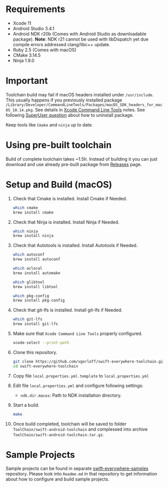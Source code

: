 # Requirements

- Xcode 11
- Android Studio 3.4.1
- Android NDK r20b (Comes with Android Studio as downloadable package). **Note**: NDK r21 cannot be used with libDispatch yet due compile errors addressed clang/libc++ update.
- Ruby 2.5 (Comes with macOS)
- CMake 3.14.5
- Ninja 1.9.0

# Important

Toolchain build may fail if macOS headers installed under `/usr/include`. This usually happens if you previously installed package `/Library/Developer/CommandLineTools/Packages/macOS_SDK_headers_for_macOS_10.14.pkg`. See details in [Xcode Command Line Tools](https://developer.apple.com/documentation/xcode_release_notes/xcode_10_release_notes#3035624) notes. See following [SuperUser question](https://superuser.com/questions/36567/how-do-i-uninstall-any-apple-pkg-package-file) about how to uninstall package.

Keep tools like `Cmake` and `ninja` up to date.

# Using pre-built toolchain

Build of complete toolchain takes ~1.5h. Instead of building it you can just download and use already pre-built package from [Releases](https://github.com/vgorloff/swift-everywhere-toolchain/releases) page.

# Setup and Build (macOS)

1. Check that Cmake is installed. Install Cmake if Needed.

   ```bash
   which cmake
   brew install cmake
   ```

2. Check that Ninja is installed. Install Ninja if Needed.

   ```bash
   which ninja
   brew install ninja
   ```

3. Check that Autotools is installed. Install Autotools if Needed.

   ```bash
   which autoconf
   brew install autoconf

   which aclocal
   brew install automake

   which glibtool
   brew install libtool

   which pkg-config
   brew install pkg-config
   ```

4. Check that git-lfs is installed. Install git-lfs if Needed.

   ```bash
   which git-lfs
   brew install git-lfs
   ```

5. Make sure that `Xcode Command Line Tools` properly configured.

   ```bash
   xcode-select --print-path
   ```

6. Clone this repository.

   ```bash
   git clone https://github.com/vgorloff/swift-everywhere-toolchain.git
   cd swift-everywhere-toolchain
   ```

7. Copy file `local.properties.yml.template` to `local.properties.yml`

8. Edit file `local.properties.yml` and configure following settings:

   - `ndk.dir.macos`: Path to NDK installation directory.

9. Start a build.

   ```bash
   make
   ```

10. Once build completed, toolchain will be saved to folder `ToolChain/swift-android-toolchain` and complessed into archive `ToolChain/swift-android-toolchain.tar.gz`.

# Sample Projects

Sample projects can be found in separate [swift-everywhere-samples](https://github.com/vgorloff/swift-everywhere-samples) repository. Please look into `Readme.md` in that repository to get information about how to configure and build sample projects.
